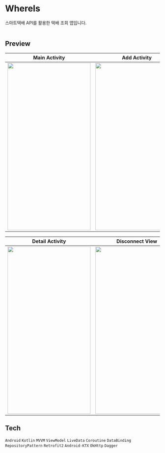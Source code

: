 # WhereIs
스마트택배 API를 활용한 택배 조회 앱입니다.
<br><br>

## Preview

| Main Activity | Add Activity  |
|:-------------------------:|:-------------------------:|
|<img src = "https://user-images.githubusercontent.com/47595801/139532890-ebf6510e-16da-426d-ba89-ad75eaaa3928.jpg" width="270" height="545">|<img src = "https://user-images.githubusercontent.com/47595801/139532898-12ec5f82-3214-4beb-ad67-a7593792bdca.jpg" width="270" height="545">|

| Detail Activity  | Disconnect View | 
|:-------------------------:|:-------------------------:|
|<img src = "https://user-images.githubusercontent.com/47595801/139532903-9be52042-7813-4fa7-a0ee-26e8d4bac276.jpg" width="270" height="545">|<img src = "https://user-images.githubusercontent.com/47595801/139532905-98fd9422-1c3c-4a8d-a407-c47a4ad3c28a.jpg" width="270" height="545">|




## Tech

`Android` `Kotlin` `MVVM` `ViewModel` `LiveData` `Coroutine` `DataBinding` `RepositoryPattern` `Retrofit2` `Android-KTX` `OkHttp` `Dagger`
